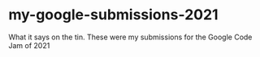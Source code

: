 # my-google-submissions-2021
What it says on the tin.  These were my submissions for the Google Code Jam of 2021
